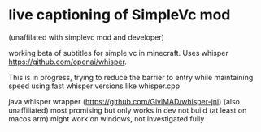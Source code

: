 # live captioning of SimpleVc mod

(unaffilated with simplevc mod and developer)

working beta of subtitles for simple vc in minecraft. Uses whisper https://github.com/openai/whisper.


This is in progress, trying to reduce the barrier to entry while maintaining speed using fast whisper versions like whisper.cpp


java whisper wrapper (https://github.com/GiviMAD/whisper-jni) (also unaffiliated) most promising but only works in dev not build (at least on macos arm) might work on windows, not investigated fully
